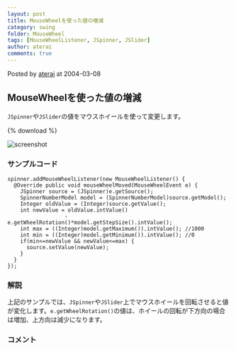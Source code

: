 ```yaml
---
layout: post
title: MouseWheelを使った値の増減
category: swing
folder: MouseWheel
tags: [MouseWheelListener, JSpinner, JSlider]
author: aterai
comments: true
---
```


Posted by [aterai](http://terai.xrea.jp/aterai.html) at 2004-03-08

## MouseWheelを使った値の増減
`JSpinner`や`JSlider`の値をマウスホイールを使って変更します。

{% download %}

![screenshot](https://lh5.googleusercontent.com/_9Z4BYR88imo/TQTQH9EVaHI/AAAAAAAAAfE/Dv-UnuISmXM/s800/MouseWheel.png)

### サンプルコード
<pre class="prettyprint"><code>spinner.addMouseWheelListener(new MouseWheelListener() {
  @Override public void mouseWheelMoved(MouseWheelEvent e) {
    JSpinner source = (JSpinner)e.getSource();
    SpinnerNumberModel model = (SpinnerNumberModel)source.getModel();
    Integer oldValue = (Integer)source.getValue();
    int newValue = oldValue.intValue()
                  -e.getWheelRotation()*model.getStepSize().intValue();
    int max = ((Integer)model.getMaximum()).intValue(); //1000
    int min = ((Integer)model.getMinimum()).intValue(); //0
    if(min&lt;=newValue &amp;&amp; newValue&lt;=max) {
      source.setValue(newValue);
    }
  }
});
</code></pre>

### 解説
上記のサンプルでは、`JSpinner`や`JSlider`上でマウスホイールを回転させると値が変化します。`e.getWheelRotation()`の値は、ホイールの回転が下方向の場合は増加、上方向は減少になります。

### コメント
